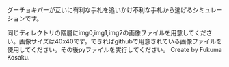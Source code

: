 グーチョキパーが互いに有利な手札を追いかけ不利な手札から逃げるシミュレーションです。

同じディレクトリの階層にimg0,img1,img2の画像ファイルを用意してください。画像サイズは40x40です。できればgithubで用意されている画像ファイルを使用してください。その後pyファイルを実行してください。
Create by Fukuma Kosaku.
